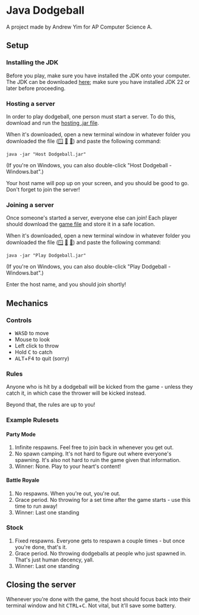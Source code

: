 # Java Dodgeball
A project made by Andrew Yim for AP Computer Science A.

## Setup

### Installing the JDK
Before you play, make sure you have installed the JDK onto your computer. The JDK can be downloaded [here](https://www.oracle.com/java/technologies/downloads/); make sure you have installed JDK 22 or later before proceeding.

### Hosting a server

In order to play dodgeball, one person must start a server. To do this, download and run the [hosting .jar file](https://github.com/Andrew5057/dodgeball-final/blob/main/Host%20Dodgeball.jar).

When it's downloaded, open a new terminal window in whatever folder you downloaded the file ([🪟](https://johnwargo.com/posts/2024/launch-windows-terminal/) [🍎](https://support.apple.com/guide/terminal/open-new-terminal-windows-and-tabs-trmlb20c7888/mac) [🐧](https://www.techrepublic.com/article/linux-101-how-to-quickly-open-a-terminal-in-a-specific-directory/)) and paste the following command:

`
java -jar "Host Dodgeball.jar"
`

(If you're on Windows, you can also double-click "Host Dodgeball - Windows.bat".)

Your host name will pop up on your screen, and you should be good to go. Don't forget to join the server!

### Joining a server

Once someone's started a server, everyone else can join! Each player should download the [game file](https://github.com/Andrew5057/dodgeball-final/blob/main/Play%20Dodgeball.jar) and store it in a safe location.

When it's downloaded, open a new terminal window in whatever folder you downloaded the file ([🪟](https://johnwargo.com/posts/2024/launch-windows-terminal/) [🍎](https://support.apple.com/guide/terminal/open-new-terminal-windows-and-tabs-trmlb20c7888/mac) [🐧](https://www.techrepublic.com/article/linux-101-how-to-quickly-open-a-terminal-in-a-specific-directory/)) and paste the following command:

`
java -jar "Play Dodgeball.jar"
`

(If you're on Windows, you can also double-click "Play Dodgeball - Windows.bat".)

Enter the host name, and you should join shortly!

## Mechanics

### Controls

- <kbd>WASD</kbd> to move
- Mouse to look
- Left click to throw
- Hold <kbd>C</kbd> to catch
- <kbd>ALT</kbd>+<kbd>F4</kbd> to quit (sorry)

### Rules

Anyone who is hit by a dodgeball will be kicked from the game - unless they catch it, in which case the thrower will be kicked instead.

Beyond that, the rules are up to you!

### Example Rulesets

#### Party Mode
1. Infinite respawns. Feel free to join back in whenever you get out.
2. No spawn camping. It's not hard to figure out where everyone's spawning. It's also not hard to ruin the game given that information.
3. Winner: None. Play to your heart's content!

#### Battle Royale

1. No respawns. When you're out, you're out.
2. Grace period. No throwing for a set time after the game starts - use this time to run away!
3. Winner: Last one standing

### Stock

1. Fixed respawns. Everyone gets to respawn a couple times - but once you're done, that's it.
2. Grace period. No throwing dodgeballs at people who just spawned in. That's just human decency, yall.
3. Winner: Last one standing

## Closing the server

Whenever you're done with the game, the host should focus back into their terminal window and hit <kbd>CTRL</kbd>+<kbd>C</kbd>. Not vital, but it'll save some battery.
